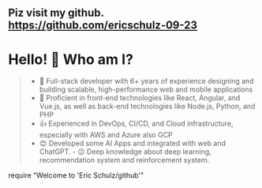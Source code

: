 ## Piz visit my github. https://github.com/ericschulz-09-23

#  Hello! 👋 Who am I?

> - 🔭 Full-stack developer with 6+ years of experience designing and building scalable, high-performance web and mobile applications
> - 🌱 Proficient in front-end technologies like React, Angular, and Vue.js, as well as back-end technologies like Node.js, Python, and PHP
> - 👍 Experienced in DevOps, CI/CD, and Cloud infrastructure, especially with AWS and Azure also GCP
> - 😍 Developed some AI Apps and integrated with web and ChatGPT. - 😉 Deep knowledge about deep learning, recommendation system and reinforcement system.

require "Welcome to 'Eric Schulz/github'"
